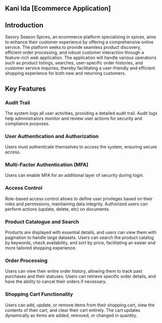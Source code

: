 ## Kani Ida [Ecommerce Application]

## Introduction
Savory Season Spices, an ecommerce platform specializing in spices, aims to enhance their customer experience by offering a comprehensive online service. The platform seeks to provide seamless product discovery, efficient order processing, and robust customer
interaction through a feature-rich web application. The application will handle various operations such as product listings, searches, user-specific order histories, and customer service inquiries, thereby facilitating a user-friendly and efficient shopping 
experience for both new and returning customers.

## Key Features

### Audit Trail
The system logs all user activities, providing a detailed audit trail.
Audit logs help administrators monitor and review user actions for security and compliance purposes.

### User Authentication and Authorization
Users must authenticate themselves to access the system, ensuring secure access.

### Multi-Factor Authentication (MFA)
Users can enable MFA for an additional layer of security during login.

### Access Control
Role-based access control allows to define user privileges based on their roles and permissions, maintaining data integrity.
Authorized users can perform actions (update, delete, etc) on documents.

### Product Catalogue and Search
Products are displayed with essential details, and users can view them with pagination to handle large datasets.
Users can search the product catalog by keywords, check availability, and sort by price, facilitating an easier and more tailored shopping experience.

### Order Processing
Users can view their entire order history, allowing them to track past purchases and their statuses.
Users can retrieve specific order details, and have the ability to cancel their orders if necessary.

### Shopping Cart Functionality
Users can add, update, or remove items from their shopping cart, view the contents of their cart, and clear their cart entirely.
The cart updates dynamically as items are added, removed, or changed in quantity.

